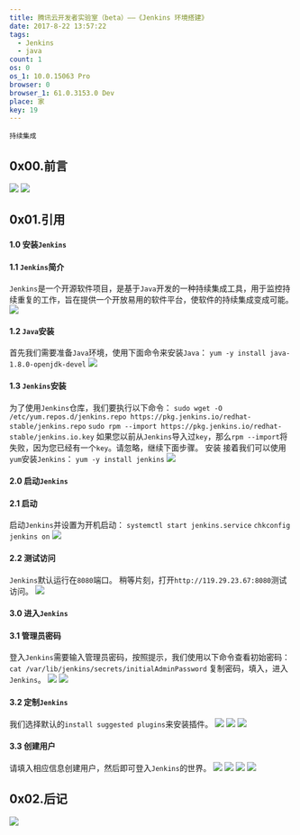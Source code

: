 ```yaml
---
title: 腾讯云开发者实验室（beta）——《Jenkins 环境搭建》
date: 2017-8-22 13:57:22
tags:
  - Jenkins
  - java
count: 1
os: 0
os_1: 10.0.15063 Pro
browser: 0
browser_1: 61.0.3153.0 Dev
place: 家
key: 19
---
```

    持续集成
<!-- more -->
## 0x00.前言
![](https://i1.yuangezhizao.cn/Win-10/20170822135216.jpg!webp)
![](https://i1.yuangezhizao.cn/Win-10/20170822135949.jpg!webp)
## 0x01.引用
#### 1.0 安装`Jenkins`
#### 1.1 `Jenkins`简介
`Jenkins`是一个开源软件项目，是基于`Java`开发的一种持续集成工具，用于监控持续重复的工作，旨在提供一个开放易用的软件平台，使软件的持续集成变成可能。
![](https://i1.yuangezhizao.cn/Win-10/20170822140043.jpg!webp)
#### 1.2 `Java`安装
首先我们需要准备`Java`环境，使用下面命令来安装`Java`：
`yum -y install java-1.8.0-openjdk-devel`
![](https://i1.yuangezhizao.cn/Win-10/20170822140523.jpg!webp)

#### 1.3 `Jenkins`安装
为了使用`Jenkins`仓库，我们要执行以下命令：
`sudo wget -O /etc/yum.repos.d/jenkins.repo https://pkg.jenkins.io/redhat-stable/jenkins.repo`
`sudo rpm --import https://pkg.jenkins.io/redhat-stable/jenkins.io.key`
如果您以前从`Jenkins`导入过`key`，那么`rpm --import`将失败，因为您已经有一个`key`。请忽略，继续下面步骤。
安装
接着我们可以使用`yum`安装`Jenkins`：
`yum -y install jenkins`
![](https://i1.yuangezhizao.cn/Win-10/20170822141145.jpg!webp)

#### 2.0 启动`Jenkins`
#### 2.1 启动
启动`Jenkins`并设置为开机启动：
`systemctl start jenkins.service`
`chkconfig jenkins on`
![](https://i1.yuangezhizao.cn/Win-10/20170822141316.jpg!webp)
#### 2.2 测试访问
`Jenkins`默认运行在`8080`端口。
稍等片刻，打开`http://119.29.23.67:8080`测试访问。
![](https://i1.yuangezhizao.cn/Win-10/20170822141355.jpg!webp)

#### 3.0 进入`Jenkins`
#### 3.1 管理员密码
登入`Jenkins`需要输入管理员密码，按照提示，我们使用以下命令查看初始密码：
`cat /var/lib/jenkins/secrets/initialAdminPassword`
复制密码，填入，进入`Jenkins`。
![](https://i1.yuangezhizao.cn/Win-10/20170822141632.jpg!webp)
![](https://i1.yuangezhizao.cn/Win-10/20170822141829.jpg!webp)
#### 3.2 定制`Jenkins`
我们选择默认的`install suggested plugins`来安装插件。
![](https://i1.yuangezhizao.cn/Win-10/20170822141924.jpg!webp)
![](https://i1.yuangezhizao.cn/Win-10/20170822142031.jpg!webp)
![](https://i1.yuangezhizao.cn/Win-10/20170822142242.jpg!webp)
#### 3.3 创建用户
请填入相应信息创建用户，然后即可登入`Jenkins`的世界。
![](https://i1.yuangezhizao.cn/Win-10/20170822142324.jpg!webp)
![](https://i1.yuangezhizao.cn/Win-10/20170822142456.jpg!webp)
![](https://i1.yuangezhizao.cn/Win-10/20170822142602.jpg!webp)
![](https://i1.yuangezhizao.cn/Win-10/20170822142640.jpg!webp)

## 0x02.后记
![](https://i1.yuangezhizao.cn/Win-10/20170822142657.jpg!webp)
